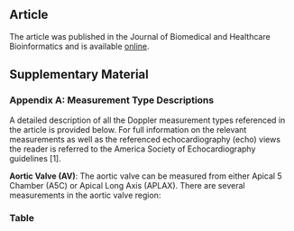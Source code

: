 ## Article

The article was published in the Journal of Biomedical and Healthcare Bioinformatics and is available 
[online](https://ieeexplore.ieee.org/document/9216477).

## Supplementary Material


### Appendix A: Measurement Type Descriptions

A detailed description of all the Doppler measurement types referenced in the article is provided below. For full 
information on the relevant measurements as well as the referenced echocardiography (echo) views the reader is referred 
to the America Society of Echocardiography guidelines [1]. 

**Aortic Valve (AV)**: The aortic valve can be measured from either Apical 5 Chamber (A5C) or Apical Long Axis (APLAX). 
There are several measurements in the aortic valve region:


### Table





